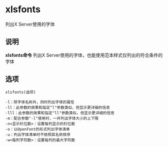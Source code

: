 xlsfonts
===

列出X Server使用的字体

## 说明

**xlsfonts命令** 列出X Server使用的字体，也能使用范本样式仅列出的符合条件的字体

## 选项

```
xlsfonts(选项)
```

  

```
-l：除字体名称外，同时列出字体的属性
-ll：此参数的效果和指定"l"参数类似，但显示更详细的信息
-lll：此参数的效果和指定"ll"参数类似，但显示更详细的信息
-m：配合参数"-l"使用时，一并列出字体大小的上下限
-n<显示栏位数>：设置每列显示的栏位数
-o：以OpenFont的形式列出字体清单
-u：列出字体清单时不依照其名称排序
-w<每列字符数>：设置每列的最大字符数
```


